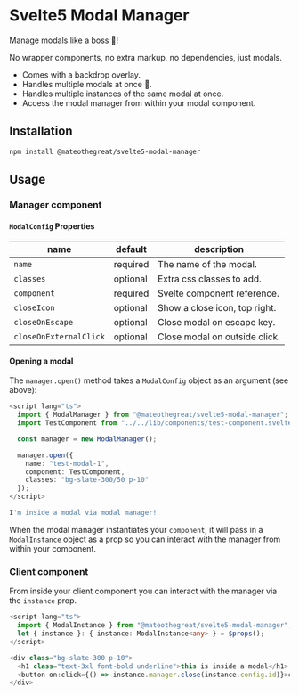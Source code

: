 # Svelte5 Modal Manager

Manage modals like a boss 💪!

No wrapper components, no extra markup, no dependencies, just modals.

- Comes with a backdrop overlay.
- Handles multiple modals at once 🚀.
- Handles multiple instances of the same modal at once.
- Access the modal manager from within your modal component.

## Installation

```bash
npm install @mateothegreat/svelte5-modal-manager
```

## Usage

### Manager component

#### `ModalConfig` Properties

| name                   | default  | description                   |
| ---------------------- | -------- | ----------------------------- |
| `name`                 | required | The name of the modal.        |
| `classes`              | optional | Extra css classes to add.     |
| `component`            | required | Svelte component reference.   |
| `closeIcon`            | optional | Show a close icon, top right. |
| `closeOnEscape`        | optional | Close modal on escape key.    |
| `closeOnExternalClick` | optional | Close modal on outside click. |

#### Opening a modal

The `manager.open()` method takes a `ModalConfig` object as an argument (see above):

```ts
<script lang="ts">
  import { ModalManager } from "@mateothegreat/svelte5-modal-manager";
  import TestComponent from "../../lib/components/test-component.svelte";

  const manager = new ModalManager();

  manager.open({
    name: "test-modal-1",
    component: TestComponent,
    classes: "bg-slate-300/50 p-10"
  });
</script>

I'm inside a modal via modal manager!
```

When the modal manager instantiates your `component`, it will pass in a `ModalInstance` object as a prop
so you can interact with the manager from within your component.

### Client component

From inside your client component you can interact with the manager via the `instance` prop.

```ts
<script lang="ts">
  import { ModalInstance } from "@mateothegreat/svelte5-modal-manager";
  let { instance }: { instance: ModalInstance<any> } = $props();
</script>

<div class="bg-slate-300 p-10">
  <h1 class="text-3xl font-bold underline">this is inside a modal</h1>
  <button on:click={() => instance.manager.close(instance.config.id)}>close</button>
</div>
```
